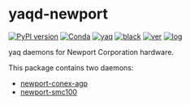 # yaqd-newport

[![PyPI version](https://badge.fury.io/py/yaqd-newport.svg)](https://badge.fury.io/py/yaqd-newport)
[![Conda](https://img.shields.io/conda/vn/conda-forge/yaqd-newport)](https://anaconda.org/conda-forge/yaqd-newport)
[![yaq](https://img.shields.io/badge/framework-yaq-orange)](https://yaq.fyi/)
[![black](https://img.shields.io/badge/code--style-black-black)](https://black.readthedocs.io/)
[![ver](https://img.shields.io/badge/calver-YYYY.M.MICRO-blue)](https://calver.org/)
[![log](https://img.shields.io/badge/change-log-informational)](https://github.com/yaq-project/yaqd-newport/blob/main/CHANGELOG.md)

yaq daemons for Newport Corporation hardware.

This package contains two daemons:
- [newport-conex-agp](https://yaq.fyi/daemons/newport-conex-agp/)
- [newport-smc100](https://yaq.fyi/daemons/newport-smc100/)
